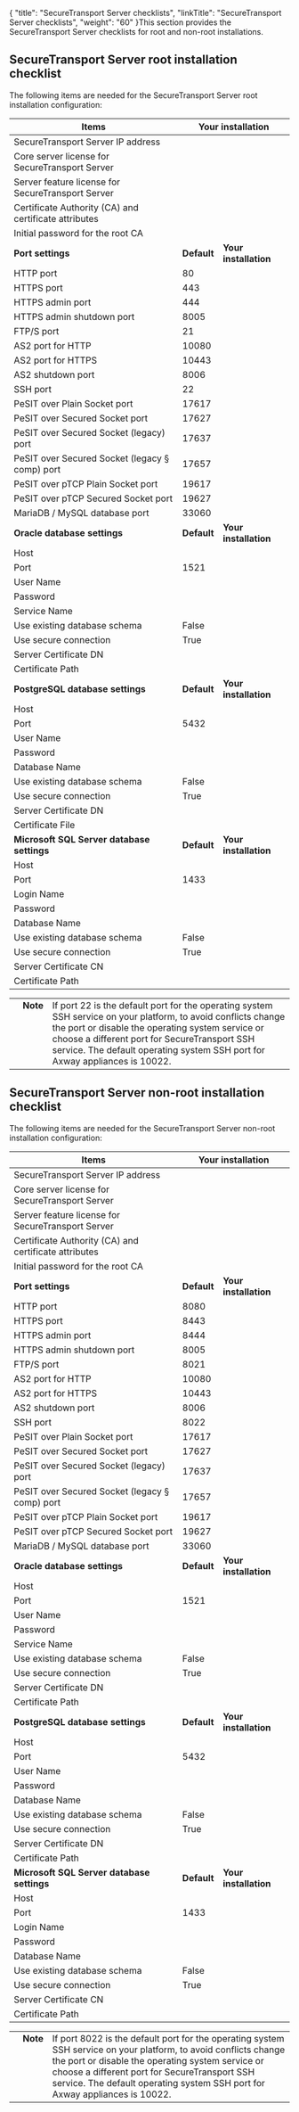 {
    "title": "SecureTransport Server checklists",
    "linkTitle": "SecureTransport Server checklists",
    "weight": "60"
}This section provides the SecureTransport Server checklists for root and non-root installations.

## SecureTransport Server root installation checklist

The following items are needed for the SecureTransport Server root installation configuration:

<table cellspacing="0">
   <col/>
   <col/>
   <col/>
   <thead>
      <tr>
         <th>Items</th>
<th colspan="2">Your installation</th>
      </tr>
   </thead>
   <tbody>
      <tr>
         <td><span>SecureTransport</span> Server IP address         </td>
         <td colspan="2">          </td>
      </tr>
      <tr>
         <td>Core server license for <span>SecureTransport</span> Server         </td>
         <td colspan="2">          </td>
      </tr>
      <tr>
         <td>Server feature license for <span>SecureTransport</span> Server         </td>
         <td colspan="2">          </td>
      </tr>
      <tr>
         <td>Certificate Authority (CA) and certificate attributes         </td>
         <td colspan="2">          </td>
      </tr>
      <tr>
         <td>Initial password for the root CA         </td>
         <td colspan="2">          </td>
      </tr>
      <tr>
         <td><strong>Port settings</strong>
         </td>
         <td><strong>Default</strong>
         </td>
         <td><strong>Your installation</strong>
         </td>
      </tr>
      <tr>
         <td>HTTP port         </td>
         <td>80         </td>
         <td>          </td>
      </tr>
      <tr>
         <td>HTTPS port         </td>
         <td>443         </td>
         <td>          </td>
      </tr>
      <tr>
         <td>HTTPS admin port         </td>
         <td>444         </td>
         <td>          </td>
      </tr>
      <tr>
         <td>HTTPS admin shutdown port         </td>
         <td>8005         </td>
         <td>          </td>
      </tr>
      <tr>
         <td>FTP/S port         </td>
         <td>21         </td>
         <td>          </td>
      </tr>
      <tr>
         <td>AS2 port for HTTP         </td>
         <td>10080         </td>
         <td>          </td>
      </tr>
      <tr>
         <td>AS2 port for HTTPS         </td>
         <td>10443         </td>
         <td>          </td>
      </tr>
      <tr>
         <td>AS2 shutdown port         </td>
         <td>8006         </td>
         <td>          </td>
      </tr>
      <tr>
         <td>SSH port         </td>
         <td>22         </td>
         <td>          </td>
      </tr>
      <tr>
         <td>PeSIT over Plain Socket port         </td>
         <td>17617         </td>
         <td>          </td>
      </tr>
      <tr>
         <td>PeSIT over Secured Socket port         </td>
         <td>17627         </td>
         <td>          </td>
      </tr>
      <tr>
         <td>PeSIT over Secured Socket 		
     (legacy) port         </td>
         <td>17637         </td>
         <td>          </td>
      </tr>
      <tr>
         <td>PeSIT over Secured Socket (legacy § comp) port         </td>
         <td>17657         </td>
         <td>          </td>
      </tr>
      <tr>
         <td>PeSIT over pTCP Plain Socket port         </td>
         <td>19617         </td>
         <td>          </td>
      </tr>
      <tr>
         <td>PeSIT over pTCP Secured Socket port         </td>
         <td>19627         </td>
         <td>          </td>
      </tr>
      <tr>
         <td>MariaDB / MySQL database port         </td>
         <td>33060         </td>
         <td>          </td>
      </tr>
      <tr>
         <td><strong>Oracle database settings</strong>
         </td>
         <td><strong>Default</strong>
         </td>
         <td><strong>Your installation</strong>
         </td>
      </tr>
      <tr>
         <td>Host         </td>
         <td>          </td>
         <td>          </td>
      </tr>
      <tr>
         <td>Port         </td>
         <td>1521         </td>
         <td>          </td>
      </tr>
      <tr>
         <td>User Name         </td>
         <td>          </td>
         <td>          </td>
      </tr>
      <tr>
         <td>Password         </td>
         <td>          </td>
         <td>          </td>
      </tr>
      <tr>
         <td>Service Name         </td>
         <td>          </td>
         <td>          </td>
      </tr>
      <tr>
         <td>Use existing database schema         </td>
         <td>False         </td>
         <td>          </td>
      </tr>
      <tr>
         <td>Use secure connection         </td>
         <td>True         </td>
         <td>          </td>
      </tr>
      <tr>
         <td>Server Certificate DN         </td>
         <td>          </td>
         <td>          </td>
      </tr>
      <tr>
         <td>Certificate Path         </td>
         <td>          </td>
         <td>          </td>
      </tr>
      <tr>
         <td><strong>PostgreSQL database settings</strong>
         </td>
         <td><strong>Default</strong>
         </td>
         <td><strong>Your installation</strong>
         </td>
      </tr>
      <tr>
         <td>Host         </td>
         <td>          </td>
         <td>          </td>
      </tr>
      <tr>
         <td>Port         </td>
         <td>5432         </td>
         <td>          </td>
      </tr>
      <tr>
         <td>User Name         </td>
         <td>          </td>
         <td>          </td>
      </tr>
      <tr>
         <td>Password         </td>
         <td>          </td>
         <td>          </td>
      </tr>
      <tr>
         <td>Database Name         </td>
         <td>          </td>
         <td>          </td>
      </tr>
      <tr>
         <td>Use existing database schema         </td>
         <td>False         </td>
         <td>          </td>
      </tr>
      <tr>
         <td>Use secure connection         </td>
         <td>True         </td>
         <td>          </td>
      </tr>
      <tr>
         <td>Server Certificate DN         </td>
         <td>          </td>
         <td>          </td>
      </tr>
      <tr>
         <td>Certificate File         </td>
         <td>          </td>
         <td>          </td>
      </tr>
      <tr>
         <td><strong>Microsoft SQL Server database settings</strong>
         </td>
         <td><strong>Default</strong>
         </td>
         <td><strong>Your installation</strong>
         </td>
      </tr>
      <tr>
         <td>Host         </td>
         <td>          </td>
         <td>          </td>
      </tr>
      <tr>
         <td>Port         </td>
         <td>1433         </td>
         <td>          </td>
      </tr>
      <tr>
         <td>Login Name         </td>
         <td>          </td>
         <td>          </td>
      </tr>
      <tr>
         <td>Password         </td>
         <td>          </td>
         <td>          </td>
      </tr>
      <tr>
         <td>Database Name         </td>
         <td>          </td>
         <td>          </td>
      </tr>
      <tr>
         <td>Use existing database schema         </td>
         <td>False         </td>
         <td>          </td>
      </tr>
      <tr>
         <td>Use secure connection         </td>
         <td>True         </td>
         <td>          </td>
      </tr>
      <tr>
         <td>Server Certificate CN         </td>
         <td>          </td>
         <td>          </td>
      </tr>
      <tr>
         <td>Certificate Path         </td>
         <td>          </td>
         <td>          </td>
      </tr>
   </tbody>
</table>

<table cellpadding="0" cellspacing="0">
   <col/>
   <col/>
   <col/>
      <tr>
         <td valign="top">         </td>
         <td valign="top"><span><b>Note</b></span>
         </td>
         <td data-mc-autonum="&lt;b&gt;Note&lt;/b&gt;" valign="top">If port 22 is the default port for the operating system SSH service on your platform, to avoid conflicts change the port or disable the operating system service or choose a different port for <span>SecureTransport</span> SSH service. The default operating system SSH port for <span>Axway</span> appliances is 10022.         </td>
      </tr>
</table>

## SecureTransport Server non-root installation checklist

The following items are needed for the SecureTransport Server non-root installation configuration:

<table cellspacing="0">
   <col/>
   <col/>
   <col/>
   <thead>
      <tr>
         <th>Items</th>
<th colspan="2">Your installation</th>
      </tr>
   </thead>
   <tbody>
      <tr>
         <td><span>SecureTransport</span> Server IP address         </td>
         <td colspan="2">          </td>
      </tr>
      <tr>
         <td>Core server license for <span>SecureTransport</span> Server         </td>
         <td colspan="2">          </td>
      </tr>
      <tr>
         <td>Server feature license for <span>SecureTransport</span> Server         </td>
         <td colspan="2">          </td>
      </tr>
      <tr>
         <td>Certificate Authority (CA) and certificate attributes         </td>
         <td colspan="2">          </td>
      </tr>
      <tr>
         <td>Initial password for the root CA         </td>
         <td colspan="2">          </td>
      </tr>
      <tr>
         <td><strong>Port settings</strong>
         </td>
         <td><strong>Default</strong>
         </td>
         <td><strong>Your installation</strong>
         </td>
      </tr>
      <tr>
         <td>HTTP port         </td>
         <td>8080         </td>
         <td>          </td>
      </tr>
      <tr>
         <td>HTTPS port         </td>
         <td>8443         </td>
         <td>          </td>
      </tr>
      <tr>
         <td>HTTPS admin port         </td>
         <td>8444         </td>
         <td>          </td>
      </tr>
      <tr>
         <td>HTTPS admin shutdown port         </td>
         <td>8005         </td>
         <td>          </td>
      </tr>
      <tr>
         <td>FTP/S port         </td>
         <td>8021         </td>
         <td>          </td>
      </tr>
      <tr>
         <td>AS2 port for HTTP         </td>
         <td>10080         </td>
         <td>          </td>
      </tr>
      <tr>
         <td>AS2 port for HTTPS         </td>
         <td>10443         </td>
         <td>          </td>
      </tr>
      <tr>
         <td>AS2 shutdown port         </td>
         <td>8006         </td>
         <td>          </td>
      </tr>
      <tr>
         <td>SSH port         </td>
         <td>8022         </td>
         <td>          </td>
      </tr>
      <tr>
         <td>PeSIT over Plain Socket port         </td>
         <td>17617         </td>
         <td>          </td>
      </tr>
      <tr>
         <td>PeSIT over Secured Socket port         </td>
         <td>17627         </td>
         <td>          </td>
      </tr>
      <tr>
         <td>PeSIT over Secured Socket 		
     (legacy) port         </td>
         <td>17637         </td>
         <td>          </td>
      </tr>
      <tr>
         <td>PeSIT over Secured Socket (legacy § comp) port         </td>
         <td>17657         </td>
         <td>          </td>
      </tr>
      <tr>
         <td>PeSIT over pTCP Plain Socket port         </td>
         <td>19617         </td>
         <td>          </td>
      </tr>
      <tr>
         <td>PeSIT over pTCP Secured Socket port         </td>
         <td>19627         </td>
         <td>          </td>
      </tr>
      <tr>
         <td>MariaDB / MySQL database port         </td>
         <td>33060         </td>
         <td>          </td>
      </tr>
      <tr>
         <td><strong>Oracle database settings</strong>
         </td>
         <td><strong>Default</strong>
         </td>
         <td><strong>Your installation</strong>
         </td>
      </tr>
      <tr>
         <td>Host         </td>
         <td>          </td>
         <td>          </td>
      </tr>
      <tr>
         <td>Port         </td>
         <td>1521         </td>
         <td>          </td>
      </tr>
      <tr>
         <td>User Name         </td>
         <td>          </td>
         <td>          </td>
      </tr>
      <tr>
         <td>Password         </td>
         <td>          </td>
         <td>          </td>
      </tr>
      <tr>
         <td>Service Name         </td>
         <td>          </td>
         <td>          </td>
      </tr>
      <tr>
         <td>Use existing database schema         </td>
         <td>False         </td>
         <td>          </td>
      </tr>
      <tr>
         <td>Use secure connection         </td>
         <td>True         </td>
         <td>          </td>
      </tr>
      <tr>
         <td>Server Certificate DN         </td>
         <td>          </td>
         <td>          </td>
      </tr>
      <tr>
         <td>Certificate Path         </td>
         <td>          </td>
         <td>          </td>
      </tr>
      <tr>
         <td><strong>PostgreSQL database settings</strong>
         </td>
         <td><strong>Default</strong>
         </td>
         <td><strong>Your installation</strong>
         </td>
      </tr>
      <tr>
         <td>Host         </td>
         <td>          </td>
         <td>          </td>
      </tr>
      <tr>
         <td>Port         </td>
         <td>5432         </td>
         <td>          </td>
      </tr>
      <tr>
         <td>User Name         </td>
         <td>          </td>
         <td>          </td>
      </tr>
      <tr>
         <td>Password         </td>
         <td>          </td>
         <td>          </td>
      </tr>
      <tr>
         <td>Database Name         </td>
         <td>          </td>
         <td>          </td>
      </tr>
      <tr>
         <td>Use existing database schema         </td>
         <td>False         </td>
         <td>          </td>
      </tr>
      <tr>
         <td>Use secure connection         </td>
         <td>True         </td>
         <td>          </td>
      </tr>
      <tr>
         <td>Server Certificate DN         </td>
         <td>          </td>
         <td>          </td>
      </tr>
      <tr>
         <td>Certificate Path         </td>
         <td>          </td>
         <td>          </td>
      </tr>
      <tr>
         <td><strong>Microsoft SQL Server database settings</strong>
         </td>
         <td><strong>Default</strong>
         </td>
         <td><strong>Your installation</strong>
         </td>
      </tr>
      <tr>
         <td>Host         </td>
         <td>          </td>
         <td>          </td>
      </tr>
      <tr>
         <td>Port         </td>
         <td>1433         </td>
         <td>          </td>
      </tr>
      <tr>
         <td>Login Name         </td>
         <td>          </td>
         <td>          </td>
      </tr>
      <tr>
         <td>Password         </td>
         <td>          </td>
         <td>          </td>
      </tr>
      <tr>
         <td>Database Name         </td>
         <td>          </td>
         <td>          </td>
      </tr>
      <tr>
         <td>Use existing database schema         </td>
         <td>False         </td>
         <td>          </td>
      </tr>
      <tr>
         <td>Use secure connection         </td>
         <td>True         </td>
         <td>          </td>
      </tr>
      <tr>
         <td>Server Certificate CN         </td>
         <td>          </td>
         <td>          </td>
      </tr>
      <tr>
         <td>Certificate Path         </td>
         <td>          </td>
         <td>          </td>
      </tr>
   </tbody>
</table>

<table cellpadding="0" cellspacing="0">
   <col/>
   <col/>
   <col/>
      <tr>
         <td valign="top">         </td>
         <td valign="top"><span><b>Note</b></span>
         </td>
         <td data-mc-autonum="&lt;b&gt;Note&lt;/b&gt;" valign="top">If port 8022 is the default port for the operating system SSH service on your platform, to avoid conflicts change the port or disable the operating system service or choose a different port for <span>SecureTransport</span> SSH service. The default operating system SSH port for <span>Axway</span> appliances is 10022.         </td>
      </tr>
</table>
